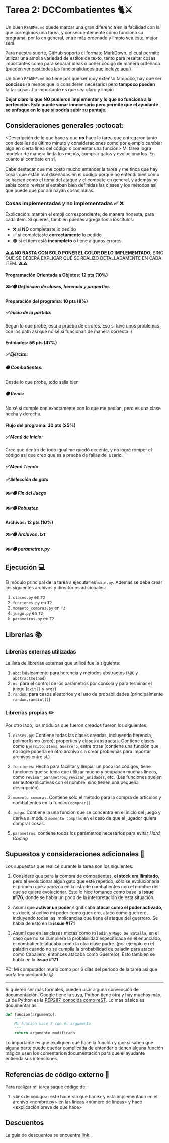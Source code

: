 # Tarea 2: DCCombatientes 🐈⚔️


Un buen ```README.md``` puede marcar una gran diferencia en la facilidad con la que corregimos una tarea, y consecuentemente cómo funciona su programa, por lo en general, entre más ordenado y limpio sea éste, mejor será 

Para nuestra suerte, GitHub soporta el formato [MarkDown](https://es.wikipedia.org/wiki/Markdown), el cual permite utilizar una amplia variedad de estilos de texto, tanto para resaltar cosas importantes como para separar ideas o poner código de manera ordenada ([pueden ver casi todas las funcionalidades que incluye aquí](https://github.com/adam-p/markdown-here/wiki/Markdown-Cheatsheet))

Un buen ```README.md``` no tiene por que ser muy extenso tampoco, hay que ser **concisos** (a menos que lo consideren necesario) pero **tampoco pueden** faltar cosas. Lo importante es que sea claro y limpio 

**Dejar claro lo que NO pudieron implementar y lo que no funciona a la perfección. Esto puede sonar innecesario pero permite que el ayudante se enfoque en lo que sí podría subir su puntaje.**

## Consideraciones generales :octocat:

<Descripción de lo que hace y que **_no_** hace la tarea que entregaron junto
con detalles de último minuto y consideraciones como por ejemplo cambiar algo
en cierta línea del código o comentar una función> 
Mi tarea logra modelar de manera linda los menús, comprar gatos y evolucionarlos. En cuanto al combate en sí, 

Cabe destacar que me costó mucho entender la tarea y me tinca que hay cosas que están mal diseñadas en el código porque no entendí bien cómo se hacían como el tema del ataque y el combate en general, y además no sabía como revisar si estaban bien definidas las clases y los métodos asi que puede que por ahí hayan cosas malas.

### Cosas implementadas y no implementadas :white_check_mark: :x:

Explicación: mantén el emoji correspondiente, de manera honesta, para cada item. Si quieres, también puedes agregarlos a los títulos:
- ❌ si **NO** completaste lo pedido
- ✅ si completaste **correctamente** lo pedido
- 🟠 si el item está **incompleto** o tiene algunos errores

**⚠️⚠️NO BASTA CON SOLO PONER EL COLOR DE LO IMPLEMENTADO**,
SINO QUE SE DEBERÁ EXPLICAR QUÉ SE REALIZO DETALLADAMENTE EN CADA ITEM.
⚠️⚠️

#### Programación Orientada a Objetos: 12 pts (10%)
##### ❌✅🟠 Definición de clases, herencia y *properties*

#### Preparación del programa: 10 pts (8%)
##### ✅ Inicio de la partida:
Según lo que probé, está a prueba de errores. Eso sí tuve unos problemas con los path asi que no sé si funcionan de manera correcta :/

#### Entidades: 56 pts (47%)
##### ✅ Ejército: 

##### 🟠 Combatientes:
Desde lo que probé, todo salía bien
##### 🟠 Ítems:
No sé si cumple con exactamente con lo que me pedían, pero es una clase hecha y derecha.

#### Flujo del programa: 30 pts (25%)
##### ✅ Menú de Inicio:
Creo que dentro de todo igual me quedó decente, y no logré romper el código asi que creo que es a prueba de fallas del usario.
##### ✅ Menú Tienda
##### ✅ Selección de gato
##### ❌✅🟠 Fin del Juego
##### ❌✅🟠 Robustez

#### Archivos: 12 pts (10%)
##### ❌✅🟠 Archivos .txt
##### ❌✅🟠 parametros.py


## Ejecución :computer:
El módulo principal de la tarea a ejecutar es  ```main.py```. Además se debe crear los siguientes archivos y directorios adicionales:
1. ```clases.py``` en ```T2```
2. ```funciones.py``` en ```T2``` 
3. ```momento_compras.py``` en ```T2```
4. ```juego.py``` en ```T2```
5. ```parametros.py``` en ```T2```


## Librerías :books:
### Librerías externas utilizadas
La lista de librerías externas que utilicé fue la siguiente:

1. ```abc```: básicamente para herencia y métodos abstractos (```ABC``` y ```abstractmethod```)
2. ```os```: para el control de los parámetros por consola y para terminar el juego (```exit()``` y ```args```)
3. ```random```: para casos aleatorios y el uso de probabilidades (principalmente ```random.randint()```)

### Librerías propias :pencil2:
Por otro lado, los módulos que fueron creados fueron los siguientes:

1. ```clases.py```: Contiene todas las clases creadas, incluyendo herencia, polimorfismo (creo), properties y clases abstractas. Contiene clases como  ```Ejercito```, ```Items```, ```Guerrero```, entre otras (contiene una función que no logré ponerla en otro archivo sin crear problemas para importar archivos entre sí.)

2. ```funciones```: Hecha para facilitar y limpiar un poco los códigos, tiene funciones que se tenía que utilizar mucho y ocupaban muchas líneas, como ```revisar_parametros```, ```revisar_unidades```, etc. (Las funciones suelen ser autoexplicativas con el nombre, sino tienen una pequeña descripción)

3. ```momento compras```: Contiene sólo el método para la compra de artículos y combatientes en la función ```comprar()```

4. ```juego```: Contiene la una función que se concentra en el inicio del juego y deriva al módulo ```momento compras``` en el caso de que el jugador quiera comprar cosas.

5. ```parametros```: contiene todos los parámetros necesarios para evitar _Hard Coding_

## Supuestos y consideraciones adicionales :thinking:
Los supuestos que realicé durante la tarea son los siguientes:

1. Consideré que para la compra de combatientes, **el stock era ilimitado**, pero al evolucionar algun gato que esté repetido, sólo se evolucionaría el primero que aparezca en la lista de combatientes con el nombre del que se quiere evolucionar. Esto lo hice tomando como base la **issue #176**, donde se habla un poco de la interpretación de esta situación. 

2. Asumí que **activar un poder** significaba **atacar como el poder activado**, es decir, si activo mi poder como guerrero, ataco como guerrero, incluyendo todas las implicancias que tiene el ataque del guerrero. Se habla de esto en la **issue #171**

3. Asumí que en las clases mixtas como ```Paladín``` y ```Mago De Batalla```, en el caso que no se cumpliera la probabilidad especificada en el enunciado, el combatiente atacaba como la otra clase padre. (por ejemplo en el paladin cuando no se cumplía la probabilidad de paladín para atacar como Caballero, entonces atacaba como Guerrero). Esto también se habla en la **issue #171**



PD: Mi computador murió como por 6 días del periodo de la tarea asi que porfa ten piedadddd :pensive:


-------

Si quieren ser más formales, pueden usar alguna convención de documentación. Google tiene la suya, Python tiene otra y hay muchas más. La de Python es la [PEP287, conocida como reST](https://www.python.org/dev/peps/pep-0287/). Lo más básico es documentar así:

```python
def funcion(argumento):
    """
    Mi función hace X con el argumento
    """
    return argumento_modificado
```
Lo importante es que expliquen qué hace la función y que si saben que alguna parte puede quedar complicada de entender o tienen alguna función mágica usen los comentarios/documentación para que el ayudante entienda sus intenciones.

## Referencias de código externo :book:

Para realizar mi tarea saqué código de:
1. \<link de código>: este hace \<lo que hace> y está implementado en el archivo <nombre.py> en las líneas <número de líneas> y hace <explicación breve de que hace>

## Descuentos

La guía de descuentos se encuentra [link](https://github.com/IIC2233/Syllabus/blob/main/Tareas/Bases%20Generales%20de%20Tareas%20-%20IIC2233.pdf).